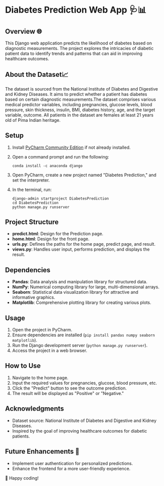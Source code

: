 # Diabetes Prediction Web App 🩺📊

## Overview 🌐
This Django web application predicts the likelihood of diabetes based on diagnostic measurements. The project explores the intricacies of diabetic patient data to identify trends and patterns that can aid in improving healthcare outcomes.

## About the Dataset📈

The dataset is sourced from the National Institute of Diabetes and Digestive and Kidney Diseases. It aims to predict whether a patient has diabetes based on certain diagnostic measurements.The dataset comprises various medical predictor variables, including pregnancies, glucose levels, blood pressure, skin thickness, insulin, BMI, diabetes history, age, and the target variable, outcome. All patients in the dataset are females at least 21 years old of Pima Indian heritage.

## Setup

1. Install [PyCharm Community Edition](https://www.jetbrains.com/pycharm/download/) if not already installed.

2. Open a command prompt and run the following:
   ```
   conda install -c anaconda django
   ```

3. Open PyCharm, create a new project named "Diabetes Prediction," and set the interpreter.

4. In the terminal, run:
   ```
   django-admin startproject DiabetesPrediction
   cd DiabetesPrediction
   python manage.py runserver
   ```

## Project Structure

- **predict.html**: Design for the Prediction page.
- **home.html**: Design for the front page.
- **urls.py**: Defines the paths for the home page, predict page, and result.
- **views.py**: Handles user input, performs prediction, and displays the result.

## Dependencies

- **Pandas**: Data analysis and manipulation library for structured data.
- **NumPy**: Numerical computing library for large, multi-dimensional arrays.
- **Seaborn**: Statistical data visualization library for attractive and informative graphics.
- **Matplotlib**: Comprehensive plotting library for creating various plots.

## Usage

1. Open the project in PyCharm.
2. Ensure dependencies are installed (`pip install pandas numpy seaborn matplotlib`).
3. Run the Django development server (`python manage.py runserver`).
4. Access the project in a web browser.

## How to Use

1. Navigate to the home page.
2. Input the required values for pregnancies, glucose, blood pressure, etc.
3. Click the "Predict" button to see the outcome prediction.
4. The result will be displayed as "Positive" or "Negative."


## Acknowledgments

- Dataset source: National Institute of Diabetes and Digestive and Kidney Diseases.
- Inspired by the goal of improving healthcare outcomes for diabetic patients.

## Future Enhancements 🚀
- Implement user authentication for personalized predictions.
- Enhance the frontend for a more user-friendly experience.

🚀 Happy coding!
